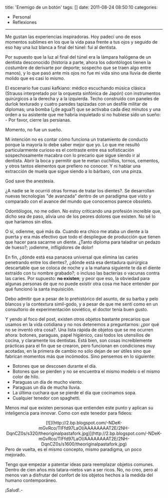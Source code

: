 title: 'Enemigo de un botón'
tags: []
date: 2011-08-24 08:50:10
categories:
  - Personal
  - Reflexiones
---

Me gustan las experiencias inspiradoras. Hoy padecí uno de esos momentos sublimes en los que la vida pasa frente a tus ojos y seguido de eso hay una luz blanca a final del túnel: fui al dentista.

<!-- more -->

Por supuesto que la luz al final del túnel era la lámpara halógena de un dentista desconocido (historia a parte, ahora los odontólogos tienen la costumbre de derivarte por deporte; sospecho que se traen algo entre manos), y lo que pasó ante mis ojos no fue mi vida sino una lluvia de diente molido que es casi lo mismo.

El escenario fue cuasi kafkiano: médico escuchando música clásica (Strauss interpretado por la orquesta sinfónica de Japón) con instrumentos quirúrgicos a la derecha y a la izquierda. Techo construído con paneles de durlok texturado y cuatro paredes tapizadas con un desfile militar de diplomas; una bomba (¿de agua?) que se activaba cada diez minutos y una orden a su asistente que me habría inquietado si no hubiese sido un sueño: - Por favor, cierre las persianas.

Momento, no fue un sueño.

Mi intención no es contar cómo funciona un tratamiento de conducto porque la mayoría lo debe saber mejor que yo. Lo que me resultó particularmente curioso es el contraste entre esa sofisticación sospechosamente macabra con lo precario que sigue siendo ir al dentista.&nbsp;Abrir la boca y permitir que te metan cuchillos, tornos, cementos, y otros tantos elementos que prefiero no conocer. Y ni hablar una extracción de muela que sigue siendo a lo bárbaro, con una pinza.

God save the anestesia.

¿A nadie se le ocurrió otras formas de tratar los dientes?. Se desarrollan nuevas tecnologías "de avanzada" dentro de un paradigma que visto y comparado con el avance del mundo que conocemos parece obsoleto.

Odontólogos, no me odien. No estoy criticando una profesión increíble que, dicho sea de paso, alivia uno de los peores dolores que existen. No sé lo que haríamos sin ellos.

O sí, odienme, qué más da. Cuando era chico me ataba un diente a la puerta y era más efectivo que todo el despliegue de producción que tienen que hacer para sacarme un diente. ¿Tanto diploma para taladrar un pedazo de hueso?; ¡odienme, infligidores de dolor!

En fin, ¿dónde está esa panacea universal que elimina las caries penetrando entre los dientes?, ¿dónde está esa dentadura quirúrgica descartable que se coloca de noche y a la mañana siguiente te da el diente extraído con tu nombre grabado?; o incluso las bacterias o vacunas contra las caries. Por supuesto: **no existen**; y peor que eso, la obviedad para algunas personas&nbsp;de que no puede existir otra cosa&nbsp;me hace entender por qué funcionó la santa inquisición.

Debo admitir que a pesar de lo prehistórico del asunto, de&nbsp;su barba y pelo blancos y la contextura simil-godo,&nbsp;y a pesar de que me sentí como en un consultorio de experimentación soviético, el doctor tenía buen gusto.

Y yendo al foco del post, existen otros objetos bastante precarios que usamos en la vida cotidiana y no nos detenemos a preguntarnos: ¿por qué no se inventó otra cosa?. Una lista rápida de objetos que se me ocurren ahora: botones, paraguas, papel higiénico, casi todos los utensilios de cocina, y claramente los dentistas.&nbsp;Está bien, son cosas increíblemente prácticas para el fin que se crearon, pero funcionan en condiciones muy acotadas, en la primera de cambio no sólo dejan de ser útiles sino que fabrican momentos más que incómodos. Sino pensemos en lo siguiente:

*   Botones que se descosen durante el día.
*   Botones que se pierden y no se encuentra el mismo modelo o el mismo color de hilo.
*   Paraguas un día de mucho viento.
*   Paraguas un día de mucha lluvia.
*   La última cuchara que se pierde el día que cocinamos sopa.
*   Cualquier tenedor con spaghetti.

Menos mal que existen personas que entienden este punto y aplican su inteligencia para innovar. Como con este tenedor para fideos:
<div class="separator" style="clear: both; text-align: center;">[![](http://2.bp.blogspot.com/-NDeK-mGvRco/TlFfd97LaOI/AAAAAAAAT2E/2NH-DqnCZ0s/s320/theoriginalpastafork.jpg)](http://2.bp.blogspot.com/-NDeK-mGvRco/TlFfd97LaOI/AAAAAAAAT2E/2NH-DqnCZ0s/s1600/theoriginalpastafork.jpg)</div>
Pero de vuelta, es el mismo concepto, mismo paradigma, un poco mejorado.

Tengo que empezar a patentar ideas para reemplazar objetos comunes. Dentro de cien años mis tatara-nietos van a ser ricos. No, no creo, pero al menos van a disfrutar del confort de los objetos hechos a la medida del humano contemporáneo.

¡Salud!.-

